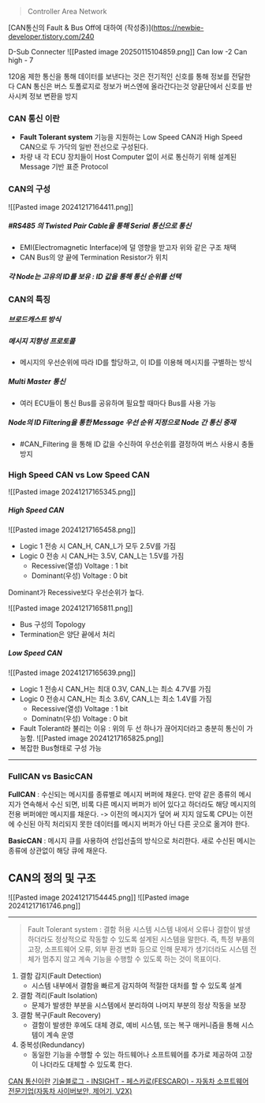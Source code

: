 >Controller Area Network

[CAN통신의 Fault & Bus Off에 대하여 (작성중)](https://newbie-developer.tistory.com/240

D-Sub Connecter
![[Pasted image 20250115104859.png]]
Can low -2
Can high - 7

120옴 제한
통신을 통해 데이터를 보낸다는 것은 전기적인 신호를 통해 정보를 전달한다
CAN 통신은 버스 토폴로지로 정보가 버스엔에 올라간다는것
양끝단에서 신호를 반사시켜 정보 변환을 방지

### CAN 통신 이란
- **Fault Tolerant system**  기능을 지원하는 Low Speed CAN과 High Speed CAN으로 두 가닥의 일반 전선으로 구성된다.
- 차량 내 각 ECU 장치들이 Host Computer 없이 서로 통신하기 위해 설계된 Message 기반 표준 Protocol

### CAN의 구성
![[Pasted image 20241217164411.png]]
##### #RS485 의 Twisted Pair Cable을 통해 Serial 통신으로 통신
- EMI(Electromagnetic Interface)에 덜 영향을 받고자 위와 같은 구조 채택
- CAN Bus의 양 끝에 Termination Resistor가 위치
##### 각 Node는 고유의 ID를 보유 : ID 값을 통해 통신 순위를 선택

### CAN의 특징
##### 브로드캐스트 방식
##### 메시지 지향성 프로토콜 
- 메시지의 우선순위에 따라 ID를 할당하고, 이 ID를 이용해 메시지를 구별하는 방식
##### Multi Master 통신
- 여러 ECU들이 통신 Bus를 공유하며 필요할 때마다 Bus를 사용 가능
##### Node의 ID Filtering을 통한 Message 우선 순위 지정으로 Node 간 통신 중재
- #CAN_Filtering 을 통해 ID 값을 수신하여 우선순위를 결정하여 버스 사용시 충돌 방지
                                                                                                                                                                                                                                                                                                                                                                                                                                                                                                                                                                                                                                                                                                                                                                                                                                                                                                                                                                                                                                                                                                                                                                                                                                                                                                                                                                                                                                                                                                                                                                                                                                                                                                                                                                                                                                                                                                                                                                                                                                                                                                                                                                                                                                                                                                                                                                                                                                                                                                                                                                                                                                                                                                                                                                                                                                                                                                                                                                                                                                                                                                                                                                                                                                                                                                                                                                                                                                                                                                                                                                                                                                                                                                                                                                                                                                                                                                                                                                                                             
### High Speed CAN vs Low Speed CAN
![[Pasted image 20241217165345.png]]

##### High Speed CAN
![[Pasted image 20241217165458.png]]
- Logic 1 전송 시 CAN_H, CAN_L가 모두 2.5V를 가짐
- Logic 0 전송 시 CAN_H는 3.5V, CAN_L는 1.5V를 가짐
	- Recessive(열성) Voltage : 1 bit
	- Dominant(우성) Voltage : 0 bit

Dominant가 Recessive보다 우선순위가 높다.

![[Pasted image 20241217165811.png]]
- Bus 구성의 Topology
- Termination은 양단 끝에서 처리
##### Low Speed CAN
![[Pasted image 20241217165639.png]]
- Logic 1 전송시 CAN_H는 최대 0.3V, CAN_L는 최소 4.7V를 가짐
- Logic 0 전송시 CAN_H는 최소 3.6V, CAN_L는 최소 1.4V를 가짐
	- Recessive(열성) Voltage : 1 bit
	- Dominatn(우성) Voltage : 0 bit
- Fault Tolerant라 불리는 이유 : 위의 두 선 하나가 끊어지더라고 충분히 통신이 가능함.
![[Pasted image 20241217165825.png]]
- 복잡한 Bus형태로 구성 가능

---
### 
### FullCAN vs BasicCAN
**FullCAN** : 수신되는 메시지를 종류별로 메시지 버퍼에 채운다. 만약 같은 종류의 메시지가 연속해서 수신 되면, 비록 다른 메시지 버퍼가 비어 있다고 하더라도 해당 메시지의 전용 버퍼에만 메시지를 채운다.
-> 이전의 메시지가 덮어 써 지지 않도록 CPU는 이전에 수신된 아직 처리되지 못한 데이터를 메시지 버퍼가 아닌 다른 곳으로 옮겨야 한다.

**BasicCAN** : 메시지 큐를 사용하여 선입선출의 방식으로 처리한다. 새로 수신된 메시는 종류에 상관없이 해당 큐에 채운다.


## CAN의 정의 및 구조
![[Pasted image 20241217154445.png]]
![[Pasted image 20241217161746.png]]



---
> Fault Tolerant system  : 결함 허용 시스템
> 시스템 내에서 오류나 결함이 발생하더라도 정상적으로 작동할 수 있도록 설계된 시스템을 말한다. 즉, 특정 부품의 고장, 소프트웨어 오류, 외부 환경 변화 등으로 인해 문제가 생기더라도 시스템 전체가 멈추지 않고 계속 기능을 수행할 수 있도록 하는 것이 목표이다.

1. 결함 감지(Fault Detection)
	- 시스템 내부에서 결함을 빠르게 감지하여 적절한 대처를 할 수 있도록 설계
2. 결함 격리(Fault Isolation)
	- 문제가 발생한 부분을 시스템에서 분리하여 나머지 부분의 정상 작동을 보장
3. 결함 복구(Fault Recovery)
	- 결함이 발생한 후에도 대체 경로, 예비 시스템, 또는 복구 매커니즘을 통해 시스템이 계속 운영
4. 중복성(Redundancy)
	- 동일한 기능을 수행할 수 있는 하드웨어나 소프트웨어를 추가로 제공하여 고장이 나더라도 대체할 수 있도록 한다.

[CAN 통신이란](https://youngseong.tistory.com/336)
[기술블로그 - INSIGHT - 페스카로(FESCARO) - 자동차 소프트웨어 전문기업(자동차 사이버보안, 제어기, V2X)](https://www.fescaro.com/ko/archives/249/)
